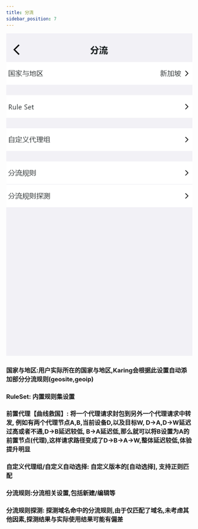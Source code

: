 ```yaml
---
title: 分流
sidebar_position: 7
---
```



![](./img/diversion.png#center)

### 国家与地区:用户实际所在的国家与地区,Karing会根据此设置自动添加部分分流规则(geosite,geoip)

### RuleSet: 内置规则集设置

### 前置代理【曲线救国】: 将一个代理请求封包到另外一个代理请求中转发, 例如有两个代理节点A,B,当前设备D,以及目标W, D->A,D->W延迟过高或者不通,D->B延迟较低, B->A延迟低,那么就可以将B设置为A的前置节点(代理),这样请求路径变成了D->B->A->W,整体延迟较低,体验提升明显

### 自定义代理组/自定义自动选择: 自定义版本的[自动选择], 支持正则匹配

### 分流规则:分流相关设置,包括新建/编辑等


### 分流规则探测: 探测域名命中的分流规则,由于仅匹配了域名,未考虑其他因素,探测结果与实际使用结果可能有偏差

